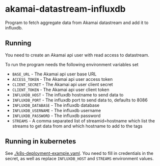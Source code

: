 # akamai-datastream-influxdb

Program to fetch aggregate data from Akamai datastream and add it to influxdb.

## Running

You need to create an Akamai api user with read access to datastream.

To run the program needs the following environment variables set

 * ```BASE_URL``` - The Akamai api user base URL
 * ```ACCESS_TOKEN``` - The Akamai api user access token
 * ```CLIENT_SECRET``` - The Akamai api user client secret
 * ```CLIENT_TOKEN``` - The Akamai api user client token
 * ```INFLUXDB_HOST``` - The influxdb hostname to send data to
 * ```INFLUXDB_PORT``` - The influxdb port to send data to, defaults to 8086
 * ```INFLUXDB_DATABASE``` - The influxdb database
 * ```INFLUXDB_USERNAME``` - The influxdb username
 * ```INFLUXDB_PASSWORD``` - The influxdb password
 * ```STREAMS``` - A comma separated list of streamid=hostname which list the streams to  get data from and which hostname to add to the tags

## Running in kubernetes

See [./k8s-deployment-example.yaml](./k8s-deployment-example.yaml).  You need to fill in credentials in the 
secret, as well as replace ```INFLUXDB_HOST``` and ```STREAMS``` environment
values.
